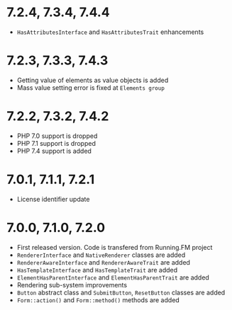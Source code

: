 7.2.4, 7.3.4, 7.4.4
===================
* `HasAttributesInterface` and `HasAttributesTrait` enhancements

7.2.3, 7.3.3, 7.4.3
===================
* Getting value of elements as value objects is added
* Mass value setting error is fixed at `Elements group`

7.2.2, 7.3.2, 7.4.2
===================
* PHP 7.0 support is dropped
* PHP 7.1 support is dropped
* PHP 7.4 support is added

7.0.1, 7.1.1, 7.2.1
===================
* License identifier update

7.0.0, 7.1.0, 7.2.0
===================
* First released version. Code is transfered from Running.FM project
* `RendererInterface` and `NativeRenderer` classes are added
* `RendererAwareInterface` and `RendererAwareTrait` are added
* `HasTemplateInterface` and `HasTemplateTrait` are added
* `ElementHasParentInterface` and `ElementHasParentTrait` are added
* Rendering sub-system improvements
* `Button` abstract class and `SubmitButton`, `ResetButton` classes are added
* `Form::action()` and `Form::method()` methods are added
